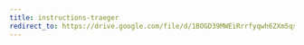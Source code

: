 ```yaml
---
title: instructions-traeger
redirect_to: https://drive.google.com/file/d/1BOGD39MWEiRrrfyqwh6ZXm5qsEl6YOnA/view
---
```

